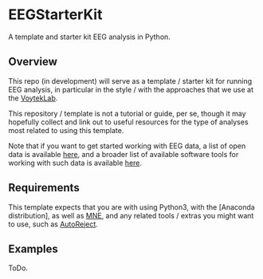 # EEGStarterKit

A template and starter kit EEG analysis in Python.

## Overview

This repo (in development) will serve as a template / starter kit for running EEG analysis, in particular in the style / with the approaches that we use at the [VoytekLab](https://github.com/voytekresearch/).

This repository / template is not a tutorial or guide, per se, though it may hopefully collect and link out to useful resources for the type of analyses most related to using this template.

Note that if you want to get started working with EEG data, a list of open data is available [here](https://github.com/voytekresearch/OpenData), and a broader list of available software tools for working with such data is available [here](https://github.com/voytekresearch/OpenTools).

## Requirements

This template expects that you are with using Python3, with the [Anaconda distribution], as well as [MNE](https://github.com/mne-tools/mne-python), and any related tools / extras you might want to use, such as [AutoReject](https://github.com/autoreject/autoreject).

## Examples

ToDo.
